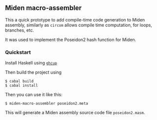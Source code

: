 
Miden macro-assembler
---------------------

This a quick prototype to add compile-time code generation to Miden assembly,
similarly as `circom` allows compile time computation, for loops, branches, etc.

It was used to implement the Poseidon2 hash function for Miden.

### Quickstart

Install Haskell using [`ghcup`](https://www.haskell.org/ghcup/)

Then build the project using

    $ cabal build
    $ cabal install

Then you can use it like this:

    $ miden-macro-assembler poseidon2.meta

This will generate a Miden assembly source code file `poseidon2.masm`.
